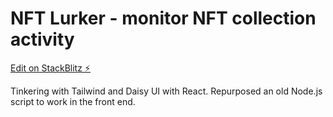 # NFT Lurker - monitor NFT collection activity

[Edit on StackBlitz ⚡️](https://stackblitz.com/edit/tsubased-nft-sniper?file=pages/index.js)

Tinkering with Tailwind and Daisy UI with React.
Repurposed an old Node.js script to work in the front end.
